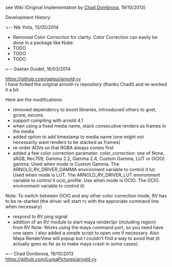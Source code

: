 see Wiki (Original Implementation by [Chad Dombrova](https://github.com/LumaPictures/arnold-rv), 19/10/2013)   


Development History:

=-- Nik Yotis,     13/05/2014

- Removed Color Correction for clarity. Color Correction can easily be done in a package like Nuke.
- TODO   
- TODO   
- TODO   


=-- Gaetan Guidet, 16/03/2014

https://github.com/gatgui/arnold-rv    
I have forked the original arnold-rv repository (thanks Chad!) and re-worked it a bit. 

Here are the modifications:
- removed dependency to boost libraries, introoduced others to gnet, gcore, excons
- support compiling with arnold 4.1
- when using a fixed media name, stack consecutive renders as frames in the media
- added option to add timestamp to media name (one might not necessarily want renders to be stacked as frames)
- re-order AOVs so that RGBA always comes first
- added a few color correction parameter:
color_correction: one of None, sRGB, Rec709, Gamma 2.2, Gamma 2.4, Custom Gamma, LUT or OCIO)
gamma: Used when mode is Custom Gamma. The ARNOLD_RV_DRIVER_GAMMA environment variable to control it
lut: Used when mode is LUT. The ARNOLD_RV_DRIVER_LUT environment variable to control it
ocio_profile: Use when mode is OCIO. The OCIO environment variable to control it)    

Note: To switch between OCIO and any other color correction mode, RV has to be re-started 
(the driver will start rv with the approriate command line when necessary)
- respond to RV ping signal
- addition of an RV module to start maya render/ipr (including region) from RV
Note: Works using the maya command port, so you need have one open. I also added a simple script to open one if necessary. 
Also Maya RenderView will popup but I couldn't find a way to avoid that (it actually goes as far as to make maya crash in some cases).


=-- Chad Dombrova, 19/10/2013   
https://github.com/LumaPictures/arnold-rv